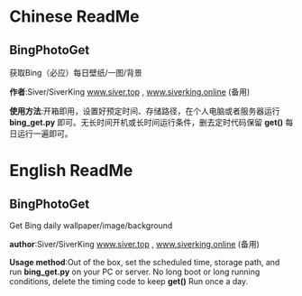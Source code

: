 # Chinese ReadMe

## BingPhotoGet
获取Bing（必应）每日壁纸/一图/背景

**作者**:Siver/SiverKing
www.siver.top , www.siverking.online (备用)

**使用方法**:开箱即用，设置好预定时间、存储路径，在个人电脑或者服务器运行 **bing_get.py** 即可。无长时间开机或长时间运行条件，删去定时代码保留 **get()** 每日运行一遍即可。

# English ReadMe

## BingPhotoGet
Get Bing daily wallpaper/image/background

**author**:Siver/SiverKing
www.siver.top , www.siverking.online (备用)

**Usage method**:Out of the box, set the scheduled time, storage path, and run **bing_get.py** on your PC or server. No long boot or long running conditions, delete the timing code to keep **get()** Run once a day.
